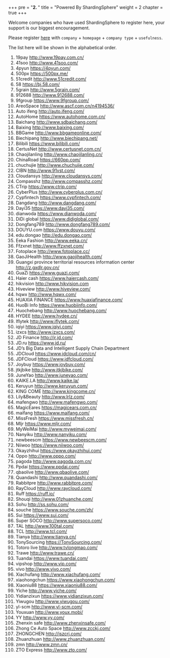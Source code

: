 +++
pre = "<b>2. </b>"
title = "Powered By ShardingSphere"
weight = 2
chapter = true
+++

Welcome companies who have used ShardingSphere to register here, your support is our biggest encouragement.

Please register [here](https://github.com/sharding-sphere/sharding-sphere/issues/234) with `company` + `homepage` + `company type` + `usefulness`.

The list here will be shown in the alphabetical order.

1. 19pay http://www.19pay.com.cn/
1. 41soo http://www.41soo.com/
1. 4pyun https://4pyun.com/
1. 500px https://500px.me/
1. 51credit http://www.51credit.com/
1. 58 https://bj.58.com/
1. 5grain http://www.5grain.com/
1. 912688 http://www.912688.com/
1. 9fgroup https://www.9fgroup.com/
1. AreoSpace http://www.ascf.com.cn/n4194536/
1. Auto ifeng http://auto.ifeng.com/
1. AutoHome https://www.autohome.com.cn/
1. Baichang http://www.sdbaichang.com/
1. Baixing http://www.baixing.com/
1. BBGame http://www.bbgameonline.com/
1. Biechipang http://www.biechipang.net/
1. Bilibili https://www.bilibili.com/
1. CertusNet http://www.certusnet.com.cn/
1. Chaojilanling http://www.chaojilanling.cn/
1. ChinaRoad https://660pp.com/
1. chuchujie http://www.chuchujie.com/
1. CIBN http://www.91vst.com/
1. Cloudansys http://www.cloudansys.com/
1. Compasshz http://www.compasshz.com/
1. CTrip https://www.ctrip.com/
1. CyberPlus http://www.cyberplus.com.cn/
1. Cypfintech https://www.cypfintech.com/
1. Dangdang http://www.dangdang.com/
1. Dayi35 https://www.dayi35.com/
1. dianwoda https://www.dianwoda.com/
1. DiDi global https://www.didiglobal.com/
1. Dongfang789 http://www.dongfang789.com/
1. DOUYU.com https://www.douyu.com/
1. edu.dongao http://edu.dongao.com/
1. Eeka Fashion http://www.eeka.cn/
1. Ffzxnet http://www.ffzxnet.com/
1. Fotoplace http://www.fotoplace.cc/
1. GaoJiHealth http://www.gaojihealth.com/
1. Guangxi province territorial resources information center http://z.gxdlr.gov.cn/
1. GuaZi https://www.guazi.com/
1. Haier cash https://www.haiercash.com/
1. hikvision http://www.hikvision.com 
1. Hiveview http://www.hiveview.com/
1. hqwx http://www.hqwx.com/
1. HUAXIA FINANCE https://www.huaxiafinance.com/
1. HuoBi Info https://www.huobiinfo.com/
1. Huochebang http://www.huochebang.com/
1. HYDEE http://www.hydee.cn/
1. Iflytek http://www.iflytek.com/
1. iqiyi https://www.iqiyi.com/
1. izxcs http://www.izxcs.com/
1. JD Finance http://jr.jd.com/
1. JD.ru https://www.jd.ru/
1. JD’s Big Data and Intelligent Supply Chain Department
1. JDCloud https://www.jdcloud.com/cn/
1. JDFCloud https://www.jdfcloud.com/
1. Joybuy https://www.joybuy.com/
1. jtkjbike http://www.jtkjbike.com/ 
1. JuneYao http://www.juneyao.com/
1. KAIKE.LA http://www.kaike.la/
1. Keruyun http://www.keruyun.com/
1. KING COME http://www.kingcome.cn/
1. Lily&Beauty http://www.lrlz.com/
1. mafengwo http://www.mafengwo.com/
1. MagicEares https://magicears.com.cn/
1. maifang https://www.maifang.com/
1. MissFresh https://www.missfresh.cn/
1. Mljr https://www.mljr.com/
1. MyWeiMai http://www.myweimai.com/
1. Nanyiku http://www.nanyiku.com/
1. newbeescm https://www.newbeescm.com/
1. Niiwoo https://www.niiwoo.com/
1. Okayzhihui https://www.okayzhihui.com/
1. Oppo http://www.oppo.com/
1. pagoda http://www.pagoda.com.cn/
1. Ppdai https://www.ppdai.com/
1. qbaolive http://www.qbaolive.com/
1. Quandashi http://www.quandashi.com/
1. Rabbitpre http://www.rabbitpre.com/
1. RayCloud http://www.raycloud.com/
1. Ruff https://ruff.io/
1. Shouqi http://www.01zhuanche.com/
1. Sohu http://ss.sohu.com/
1. souche https://www.souche.com/zh/
1. Sui https://www.sui.com/
1. Super SOCO http://www.supersoco.com/
1. TAL http://www.100tal.com/
1. TCL http://www.tcl.com/
1. Tianya http://www.tianya.cn/
1. TonySourcing  https://TonySourcing.com/
1. Totoro live http://www.tvlongmao.com/
1. Trawe http://www.trawe.cn/
1. Tuandai https://www.tuandai.com/
1. vipshop http://www.vip.com/
1. vivo http://www.vivo.com/
1. Xiachufang http://www.xiachufang.com/
1. xiaohongchun https://www.xiaohongchun.com/
1. Xiaoniu88 https://www.xiaoniu88.com/
1. Yiche http://www.yiche.com/
1. Yidianzixun https://www.yidianzixun.com/
1. Yiwugou http://www.yiwugou.com/
1. yl-scm http://www.yl-scm.com/
1. Youxuan http://www.youx.mobi/
1. YY http://www.yy.com/
1. Zhenxin safe http://www.zhenxinsafe.com/
1. Zhong Ce Auto Space http://www.zcckj.com/
1. ZHONGCHEN http://jszcrj.com/
1. Zhuanzhuan http://www.zhuanzhuan.com/
1. zmn http://www.zmn.cn/
1. ZTO Express http://www.zto.com/
